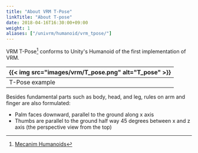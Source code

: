 ```yaml
---
title: "About VRM T-Pose"
linkTitle: "About T-pose"
date: 2018-04-16T16:30:00+09:00
weight: 1
aliases: ["/univrm/humanoid/vrm_tpose/"]
---
```


VRM T-Pose[^tpose] conforms to Unity's Humanoid of the first implementation of VRM.

|{{< img src="images/vrm/T_pose.png" alt="T_pose" >}}|
|-----|
|T-Pose example|

Besides fundamental parts such as body, head, and leg, rules on arm and finger are also formulated:

* Palm faces downward, parallel to the ground along x axis
* Thumbs are parallel to the ground half way 45 degrees between x and z axis (the perspective view from the top) 

[^tpose]: [Mecanim Humanoids](https://blogs.unity3d.com/2014/05/26/mecanim-humanoids/)
